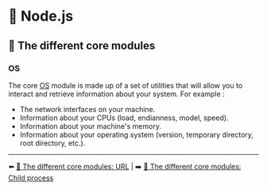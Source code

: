 # 🐢 Node.js

## 🌟 The different core modules

### OS

The core [OS](https://nodejs.org/api/os.html) module is made up of a set of utilities that will allow you to interact and retrieve information about your system. For example :

- The network interfaces on your machine.
- Information about your CPUs (load, endianness, model, speed).
- Information about your machine's memory.
- Information about your operating system (version, temporary directory, root directory, etc.).

---

⬅️ [🌟 The different core modules: URL](./6-url.md) |
➡️ [🌟 The different core modules: Child process](./8-child_process.md)
